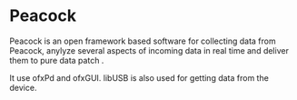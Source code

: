 Peacock
=======

Peacock is an open framework based software for collecting data from Peacock, anylyze several aspects of incoming data in real time and deliver them to pure data patch .

It use ofxPd and ofxGUI. 
libUSB is also used for getting data from the device.
